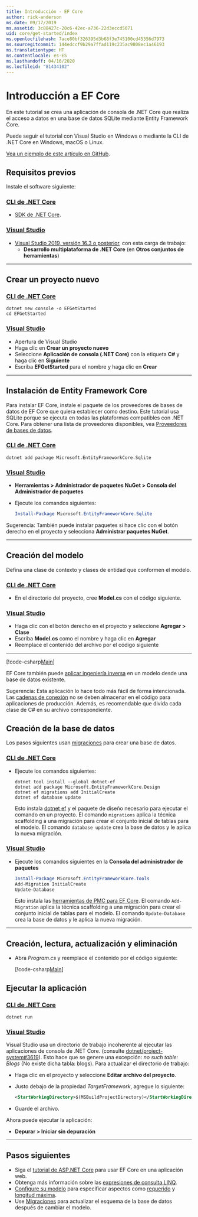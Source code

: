 ```yaml
---
title: Introducción - EF Core
author: rick-anderson
ms.date: 09/17/2019
ms.assetid: 3c88427c-20c6-42ec-a736-22d3eccd5071
uid: core/get-started/index
ms.openlocfilehash: 7ace80bf326395d3b68f3e745100cd45356d7973
ms.sourcegitcommit: 144edccf9b29a7ffad119c235ac9808ec1a46193
ms.translationtype: HT
ms.contentlocale: es-ES
ms.lasthandoff: 04/16/2020
ms.locfileid: "81434102"
---
```

# <a name="getting-started-with-ef-core"></a>Introducción a EF Core

En este tutorial se crea una aplicación de consola de .NET Core que realiza el acceso a datos en una base de datos SQLite mediante Entity Framework Core.

Puede seguir el tutorial con Visual Studio en Windows o mediante la CLI de .NET Core en Windows, macOS o Linux.

[Vea un ejemplo de este artículo en GitHub](https://github.com/dotnet/EntityFramework.Docs/tree/master/samples/core/GetStarted).

## <a name="prerequisites"></a>Requisitos previos

Instale el software siguiente:

### <a name="net-core-cli"></a>[CLI de .NET Core](#tab/netcore-cli)

* [SDK de .NET Core](https://www.microsoft.com/net/download/core).

### <a name="visual-studio"></a>[Visual Studio](#tab/visual-studio)

* [Visual Studio 2019, versión 16.3 o posterior](https://www.visualstudio.com/downloads/), con esta carga de trabajo:
  * **Desarrollo multiplataforma de .NET Core** (en **Otros conjuntos de herramientas**)

---

## <a name="create-a-new-project"></a>Crear un proyecto nuevo

### <a name="net-core-cli"></a>[CLI de .NET Core](#tab/netcore-cli)

```dotnetcli
dotnet new console -o EFGetStarted
cd EFGetStarted
```

### <a name="visual-studio"></a>[Visual Studio](#tab/visual-studio)

* Apertura de Visual Studio
* Haga clic en **Crear un proyecto nuevo**
* Seleccione **Aplicación de consola (.NET Core)** con la etiqueta **C#** y haga clic en **Siguiente**
* Escriba **EFGetStarted** para el nombre y haga clic en **Crear**

---

## <a name="install-entity-framework-core"></a>Instalación de Entity Framework Core

Para instalar EF Core, instale el paquete de los proveedores de bases de datos de EF Core que quiera establecer como destino. Este tutorial usa SQLite porque se ejecuta en todas las plataformas compatibles con .NET Core. Para obtener una lista de proveedores disponibles, vea [Proveedores de bases de datos](../providers/index.md).

### <a name="net-core-cli"></a>[CLI de .NET Core](#tab/netcore-cli)

```dotnetcli
dotnet add package Microsoft.EntityFrameworkCore.Sqlite
```

### <a name="visual-studio"></a>[Visual Studio](#tab/visual-studio)

* **Herramientas > Administrador de paquetes NuGet > Consola del Administrador de paquetes**
* Ejecute los comandos siguientes:

  ``` PowerShell
  Install-Package Microsoft.EntityFrameworkCore.Sqlite
  ```

Sugerencia: También puede instalar paquetes si hace clic con el botón derecho en el proyecto y selecciona **Administrar paquetes NuGet**.

---

## <a name="create-the-model"></a>Creación del modelo

Defina una clase de contexto y clases de entidad que conformen el modelo.

### <a name="net-core-cli"></a>[CLI de .NET Core](#tab/netcore-cli)

* En el directorio del proyecto, cree **Model.cs** con el código siguiente.

### <a name="visual-studio"></a>[Visual Studio](#tab/visual-studio)

* Haga clic con el botón derecho en el proyecto y seleccione **Agregar > Clase**
* Escriba **Model.cs** como el nombre y haga clic en **Agregar**
* Reemplace el contenido del archivo por el código siguiente

---

[!code-csharp[Main](../../../samples/core/GetStarted/Model.cs)]

EF Core también puede [aplicar ingeniería inversa](../managing-schemas/scaffolding.md) en un modelo desde una base de datos existente.

Sugerencia: Esta aplicación lo hace todo más fácil de forma intencionada. Las [cadenas de conexión](../miscellaneous/connection-strings.md) no se deben almacenar en el código para aplicaciones de producción. Además, es recomendable que divida cada clase de C# en su archivo correspondiente.

## <a name="create-the-database"></a>Creación de la base de datos

Los pasos siguientes usan [migraciones](xref:core/managing-schemas/migrations/index) para crear una base de datos.

### <a name="net-core-cli"></a>[CLI de .NET Core](#tab/netcore-cli)

* Ejecute los comandos siguientes:

  ```dotnetcli
  dotnet tool install --global dotnet-ef
  dotnet add package Microsoft.EntityFrameworkCore.Design
  dotnet ef migrations add InitialCreate
  dotnet ef database update
  ```

  Esto instala [dotnet ef](../miscellaneous/cli/dotnet.md) y el paquete de diseño necesario para ejecutar el comando en un proyecto. El comando `migrations` aplica la técnica scaffolding a una migración para crear el conjunto inicial de tablas para el modelo. El comando `database update` crea la base de datos y le aplica la nueva migración.

### <a name="visual-studio"></a>[Visual Studio](#tab/visual-studio)

* Ejecute los comandos siguientes en la **Consola del administrador de paquetes**

  ``` PowerShell
  Install-Package Microsoft.EntityFrameworkCore.Tools
  Add-Migration InitialCreate
  Update-Database
  ```

  Esto instala las [herramientas de PMC para EF Core](../miscellaneous/cli/powershell.md). El comando `Add-Migration` aplica la técnica scaffolding a una migración para crear el conjunto inicial de tablas para el modelo. El comando `Update-Database` crea la base de datos y le aplica la nueva migración.

---

## <a name="create-read-update--delete"></a>Creación, lectura, actualización y eliminación

* Abra *Program.cs* y reemplace el contenido por el código siguiente:

  [!code-csharp[Main](../../../samples/core/GetStarted/Program.cs)]

## <a name="run-the-app"></a>Ejecutar la aplicación

### <a name="net-core-cli"></a>[CLI de .NET Core](#tab/netcore-cli)

```dotnetcli
dotnet run
```

### <a name="visual-studio"></a>[Visual Studio](#tab/visual-studio)

Visual Studio usa un directorio de trabajo incoherente al ejecutar las aplicaciones de consola de .NET Core. (consulte [dotnet/project-system#3619](https://github.com/dotnet/project-system/issues/3619)). Esto hace que se genere una excepción: *no such table: Blogs* (No existe dicha tabla: blogs). Para actualizar el directorio de trabajo:

* Haga clic en el proyecto y seleccione **Editar archivo del proyecto**.
* Justo debajo de la propiedad *TargetFramework*, agregue lo siguiente:

  ``` XML
  <StartWorkingDirectory>$(MSBuildProjectDirectory)</StartWorkingDirectory>
  ```

* Guarde el archivo.

Ahora puede ejecutar la aplicación:

* **Depurar > Iniciar sin depuración**

---

## <a name="next-steps"></a>Pasos siguientes

* Siga el [tutorial de ASP.NET Core](/aspnet/core/data/ef-rp/intro) para usar EF Core en una aplicación web.
* Obtenga más información sobre las [expresiones de consulta LINQ](/dotnet/csharp/programming-guide/concepts/linq/basic-linq-query-operations).
* [Configure su modelo](xref:core/modeling/index) para especificar aspectos como [requerido](xref:core/modeling/entity-properties#required-and-optional-properties) y [longitud máxima](xref:core/modeling/entity-properties#maximum-length).
* Use [Migraciones](xref:core/managing-schemas/migrations/index) para actualizar el esquema de la base de datos después de cambiar el modelo.
